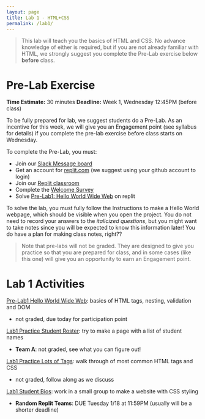 ```yaml
---
layout: page
title: Lab 1 - HTML+CSS
permalink: /lab1/
---
```


> This lab will teach you the basics of HTML and CSS. No advance knowledge of either is required, but if you are not already familiar with HTML, we strongly suggest you complete the Pre-Lab exercise below **before** class.

# Pre-Lab Exercise

**Time Estimate:** 30 minutes 
**Deadline:** Week 1, Wednesday 12:45PM (before class)

To be fully prepared for lab, we suggest students do a Pre-Lab. As an incentive for this week, we will give you an Engagement point (see syllabus for details) if you complete the pre-lab exercise before class starts on Wednesday.

To complete the Pre-Lab, you must:
  - Join our [Slack Message board](https://join.slack.com/t/cs2541databasess22/signup)
  - Get an account for [replit.com](https://replit.com) (we suggest using your github account to login)
  - Join our [Replit classroom](https://replit.com/teams/join/vclkcoenhfibmtbggekdcxtrrjeodizi-cs2541s22) 
  - Complete the [Welcome Survey](https://forms.gle/n8NQLQPSAnJxzogZ6)
  - Solve [Pre-Lab1: Hello World Wide Web](https://replit.com/team/cs2541s22/Pre-Lab1-Hello-World-Wide-Web) on replit

To solve the lab, you must fully follow the Instructions to make a Hello World webpage, which should be visible when you open the project. You do not need to record your answers to the *italicized questions*, but you might want to take notes since you will be expected to know this information later! You do have a plan for making class notes, right??

> Note that pre-labs will not be graded. They are designed to give you practice so that you are prepared for class, and in some cases (like this one) will give you an opportunity to earn an Engagement point.

# Lab 1 Activities
[Pre-Lab1 Hello World Wide Web](https://replit.com/team/cs2541s22/Pre-Lab1-Hello-World-Wide-Web): basics of HTML tags, nesting, validation and DOM
  - not graded, due today for participation point

[Lab1 Practice Student Roster](https://replit.com/team/cs2541s22/Lab1-Practice-Student-Roster): try to make a page with a list of student names
  - **Team A**: not graded, see what you can figure out!

[Lab1 Practice Lots of Tags](https://replit.com/team/cs2541s22/Lab1-Practice-Lots-of-Tags): walk through of most common HTML tags and CSS
  - not graded, follow along as we discuss

[Lab1 Student Bios](https://replit.com/team/cs2541s22/Lab1-Student-Bios): work in a small group to make a website with CSS styling
  - **Random Replit Teams**: DUE Tuesday 1/18 at 11:59PM (usually will be a shorter deadline)

<!-- # Lab 1 Teams

![Team list](lab1-teams.png) -->
